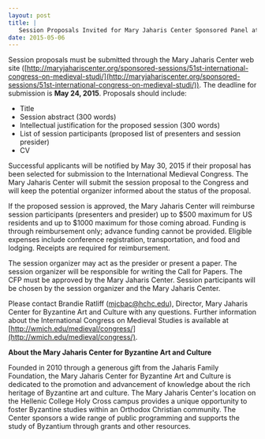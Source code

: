 ```yaml
---
layout: post
title: |
   Session Proposals Invited for Mary Jaharis Center Sponsored Panel at Kalamazoo 2016
date: 2015-05-06
---
```


Session proposals must be submitted through the Mary Jaharis Center web
site
([http://maryjahariscenter.org/sponsored-sessions/51st-international-congress-on-medieval-studi/](http://maryjahariscenter.org/sponsored-sessions/51st-international-congress-on-medieval-studi/)).
The deadline for submission is **May 24, 2015**. Proposals should
include:


-   Title
-   Session abstract (300 words)
-   Intellectual justification for the proposed session (300 words)
-   List of session participants (proposed list of presenters and
    session presider)
-   CV


Successful applicants will be notified by May 30, 2015 if their
proposal has been selected for submission to the International Medieval
Congress. The Mary Jaharis Center will submit the session proposal to
the Congress and will keep the potential organizer informed about the
status of the proposal.

If the proposed session is approved,
the Mary Jaharis Center will reimburse session participants (presenters
and presider) up to $500 maximum for US residents and up to $1000
maximum for those coming abroad. Funding is through reimbursement only;
advance funding cannot be provided. Eligible expenses include conference
registration, transportation, and food and lodging. Receipts are
required for reimbursement.

The session organizer may act as
the presider or present a paper. The session organizer will be
responsible for writing the Call for Papers. The CFP must be approved by
the Mary Jaharis Center. Session participants will be chosen by the
session organizer and the Mary Jaharis Center.

Please contact
Brandie Ratliff
([mjcbac@hchc.edu](mailto:mjcbac@hchc.edu)), Director,
Mary Jaharis Center for Byzantine Art and Culture with any questions.
Further information about the International Congress on Medieval Studies
is available at
[http://wmich.edu/medieval/congress/](http://wmich.edu/medieval/congress/).

**About
the Mary Jaharis Center for Byzantine Art and
Culture**

Founded in 2010 through a generous gift from the
Jaharis Family Foundation, the Mary Jaharis Center for Byzantine Art and
Culture is dedicated to the promotion and advancement of knowledge about
the rich heritage of Byzantine art and culture. The Mary Jaharis
Center's location on the Hellenic College Holy Cross campus provides a
unique opportunity to foster Byzantine studies within an Orthodox
Christian community. The Center sponsors a wide range of public
programming and supports the study of Byzantium through grants and other
resources.
